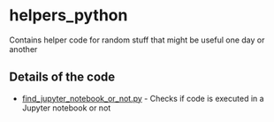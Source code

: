 # helpers_python
Contains helper code for random stuff that might be useful one day or another


## Details of the code

- [find_jupyter_notebook_or_not.py](src/jupyter_notebook/find_jupyter_notebook_or_not.py) - Checks if code is executed in a Jupyter notebook or not
